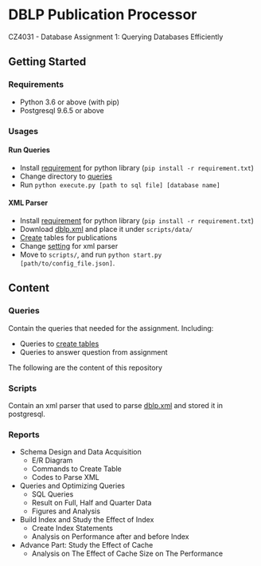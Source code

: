 # DBLP Publication Processor

CZ4031 - Database Assignment 1: Querying Databases Efficiently

## Getting Started

### Requirements

- Python 3.6 or above (with pip)
- Postgresql 9.6.5 or above

### Usages

#### Run Queries

- Install [requirement](requirements.txt) for python library (`pip install -r requirement.txt`)
- Change directory to [queries](queries)
- Run `python execute.py [path to sql file] [database name]`

#### XML Parser

- Install [requirement](requirements.txt) for python library (`pip install -r requirement.txt`)
- Download [dblp.xml](http://dblp.uni-trier.de/xml/) and place it under `scripts/data/`
- [Create](queries/sql/create_tables.sql) tables for publications
- Change [setting](scripts/configs) for xml parser
- Move to `scripts/`, and run `python start.py [path/to/config_file.json]`.

## Content

### Queries

Contain the queries that needed for the assignment. Including:

- Queries to [create tables](queries/create_tables.sql) 
- Queries to answer question from assignment

The following are the content of this repository

### Scripts

Contain an xml parser that used to parse [dblp.xml](http://dblp.uni-trier.de/xml/) and stored it in postgresql.

### Reports

- Schema Design and Data Acquisition
  - E/R Diagram
  - Commands to Create Table
  - Codes to Parse XML
- Queries and Optimizing Queries
  - SQL Queries
  - Result on Full, Half and Quarter Data
  - Figures and Analysis
- Build Index and Study the Effect of Index
  - Create Index Statements
  - Analysis on Performance after and before Index
- Advance Part: Study the Effect of Cache
  - Analysis on The Effect of Cache Size on The Performance